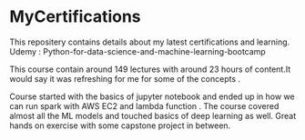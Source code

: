 # MyCertifications
This repositery contains details about my latest certifications and learning.  
Udemy : Python-for-data-science-and-machine-learning-bootcamp

This course contain around 149 lectures with around 23 hours of content.It would say it was refreshing for me for some of the concepts .

Course started with the basics of jupyter notebook and ended up in how we can run spark with AWS EC2 and lambda function .
The course covered almost all the ML models and touched basics of deep learning as well. Great hands on exercise with some capstone project in between.
